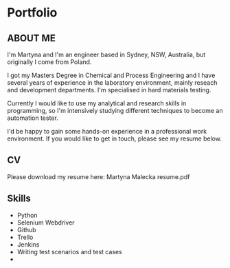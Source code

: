 # Portfolio
## ABOUT ME

I'm Martyna and I'm an engineer based in Sydney, NSW, Australia, but originally I come from Poland.

I got my Masters Degree in Chemical and Process Engineering and I have several years of experience in the laboratory environment, mainly reseach and development departments. I'm specialised in hard materials testing.

Currently I would like to use my analytical and research skills in programming, so I'm intensively studying different techniques to become an automation tester. 

I'd be happy to gain some hands-on experience in a professional work environment. If you would like to get in touch, please see my resume below.

## CV

Please download my resume here: Martyna Malecka resume.pdf

## Skills

- Python
- Selenium Webdriver
- Github
- Trello
- Jenkins
- Writing test scenarios and test cases
- 
